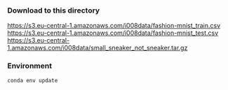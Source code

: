 ### Download to this directory

https://s3.eu-central-1.amazonaws.com/i008data/fashion-mnist_train.csv  
https://s3.eu-central-1.amazonaws.com/i008data/fashion-mnist_test.csv  
https://s3.eu-central-1.amazonaws.com/i008data/small_sneaker_not_sneaker.tar.gz


### Environment
```bash
conda env update
```